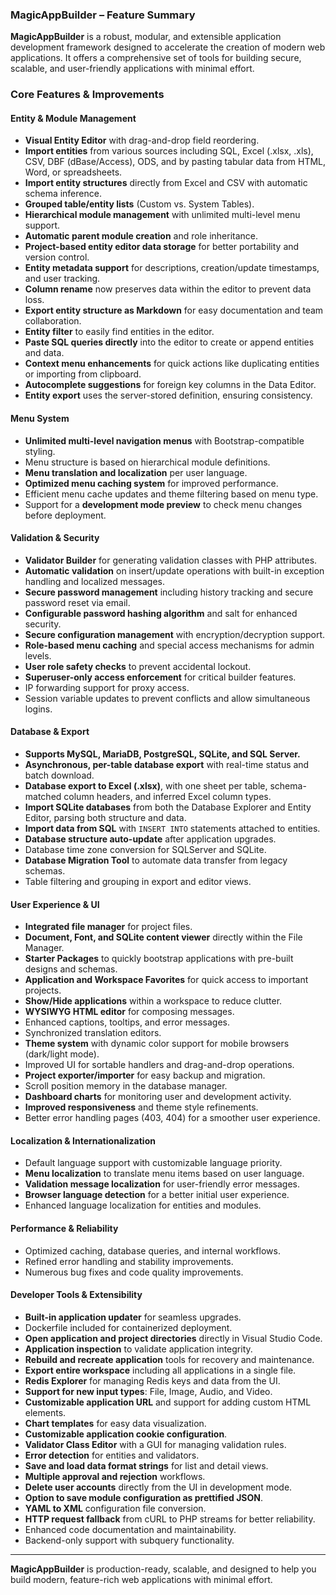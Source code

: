 ### MagicAppBuilder – Feature Summary

**MagicAppBuilder** is a robust, modular, and extensible application development framework designed to accelerate the creation of modern web applications. It offers a comprehensive set of tools for building secure, scalable, and user-friendly applications with minimal effort.


### Core Features & Improvements

#### **Entity & Module Management**
- **Visual Entity Editor** with drag-and-drop field reordering.
- **Import entities** from various sources including SQL, Excel (.xlsx, .xls), CSV, DBF (dBase/Access), ODS, and by pasting tabular data from HTML, Word, or spreadsheets.
- **Import entity structures** directly from Excel and CSV with automatic schema inference.
- **Grouped table/entity lists** (Custom vs. System Tables).
- **Hierarchical module management** with unlimited multi-level menu support.
- **Automatic parent module creation** and role inheritance.
- **Project-based entity editor data storage** for better portability and version control.
- **Entity metadata support** for descriptions, creation/update timestamps, and user tracking.
- **Column rename** now preserves data within the editor to prevent data loss.
- **Export entity structure as Markdown** for easy documentation and team collaboration.
- **Entity filter** to easily find entities in the editor.
- **Paste SQL queries directly** into the editor to create or append entities and data.
- **Context menu enhancements** for quick actions like duplicating entities or importing from clipboard.
- **Autocomplete suggestions** for foreign key columns in the Data Editor.
- **Entity export** uses the server-stored definition, ensuring consistency.

#### **Menu System**
- **Unlimited multi-level navigation menus** with Bootstrap-compatible styling.
- Menu structure is based on hierarchical module definitions.
- **Menu translation and localization** per user language.
- **Optimized menu caching system** for improved performance.
- Efficient menu cache updates and theme filtering based on menu type.
- Support for a **development mode preview** to check menu changes before deployment.

#### **Validation & Security**
- **Validator Builder** for generating validation classes with PHP attributes.
- **Automatic validation** on insert/update operations with built-in exception handling and localized messages.
- **Secure password management** including history tracking and secure password reset via email.
- **Configurable password hashing algorithm** and salt for enhanced security.
- **Secure configuration management** with encryption/decryption support.
- **Role-based menu caching** and special access mechanisms for admin levels.
- **User role safety checks** to prevent accidental lockout.
- **Superuser-only access enforcement** for critical builder features.
- IP forwarding support for proxy access.
- Session variable updates to prevent conflicts and allow simultaneous logins.

#### **Database & Export**
- **Supports MySQL, MariaDB, PostgreSQL, SQLite, and SQL Server.**
- **Asynchronous, per-table database export** with real-time status and batch download.
- **Database export to Excel (.xlsx)**, with one sheet per table, schema-matched column headers, and inferred Excel column types.
- **Import SQLite databases** from both the Database Explorer and Entity Editor, parsing both structure and data.
- **Import data from SQL** with `INSERT INTO` statements attached to entities.
- **Database structure auto-update** after application upgrades.
- Database time zone conversion for SQLServer and SQLite.
- **Database Migration Tool** to automate data transfer from legacy schemas.
- Table filtering and grouping in export and editor views.

#### **User Experience & UI**
- **Integrated file manager** for project files.
- **Document, Font, and SQLite content viewer** directly within the File Manager.
- **Starter Packages** to quickly bootstrap applications with pre-built designs and schemas.
- **Application and Workspace Favorites** for quick access to important projects.
- **Show/Hide applications** within a workspace to reduce clutter.
- **WYSIWYG HTML editor** for composing messages.
- Enhanced captions, tooltips, and error messages.
- Synchronized translation editors.
- **Theme system** with dynamic color support for mobile browsers (dark/light mode).
- Improved UI for sortable handlers and drag-and-drop operations.
- **Project exporter/importer** for easy backup and migration.
- Scroll position memory in the database manager.
- **Dashboard charts** for monitoring user and development activity.
- **Improved responsiveness** and theme style refinements.
- Better error handling pages (403, 404) for a smoother user experience.

#### **Localization & Internationalization**
- Default language support with customizable language priority.
- **Menu localization** to translate menu items based on user language.
- **Validation message localization** for user-friendly error messages.
- **Browser language detection** for a better initial user experience.
- Enhanced language localization for entities and modules.

#### **Performance & Reliability**
- Optimized caching, database queries, and internal workflows.
- Refined error handling and stability improvements.
- Numerous bug fixes and code quality improvements.

#### **Developer Tools & Extensibility**
- **Built-in application updater** for seamless upgrades.
- Dockerfile included for containerized deployment.
- **Open application and project directories** directly in Visual Studio Code.
- **Application inspection** to validate application integrity.
- **Rebuild and recreate application** tools for recovery and maintenance.
- **Export entire workspace** including all applications in a single file.
- **Redis Explorer** for managing Redis keys and data from the UI.
- **Support for new input types**: File, Image, Audio, and Video.
- **Customizable application URL** and support for adding custom HTML elements.
- **Chart templates** for easy data visualization.
- **Customizable application cookie configuration**.
- **Validator Class Editor** with a GUI for managing validation rules.
- **Error detection** for entities and validators.
- **Save and load data format strings** for list and detail views.
- **Multiple approval and rejection** workflows.
- **Delete user accounts** directly from the UI in development mode.
- **Option to save module configuration as prettified JSON**.
- **YAML to XML** configuration file conversion.
- **HTTP request fallback** from cURL to PHP streams for better reliability.
- Enhanced code documentation and maintainability.
- Backend-only support with subquery functionality.

---
**MagicAppBuilder** is production-ready, scalable, and designed to help you build modern, feature-rich web applications with minimal effort.